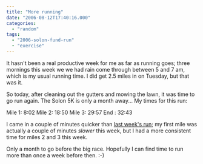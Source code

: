 ```yaml
---
title: "More running"
date: "2006-08-12T17:40:16.000"
categories: 
  - "random"
tags: 
  - "2006-solon-fund-run"
  - "exercise"
---
```


It hasn't been a real productive week for me as far as running goes; three mornings this week we we had rain come through between 5 and 7 am, which is my usual running time. I did get 2.5 miles in on Tuesday, but that was it.

So today, after cleaning out the gutters and mowing the lawn, it was time to go run again. The Solon 5K is only a month away... My times for this run:

Mile 1: 8:02 Mile 2: 18:50 Mile 3: 29:57 End : 32:43

I came in a couple of minutes quicker than [last week's run](http://www.chrishubbs.com/2006/08/06/my-first-training-run/); my first mile was actually a couple of minutes _slower_ this week, but I had a more consistent time for miles 2 and 3 this week.

Only a month to go before the big race. Hopefully I can find time to run more than once a week before then. :-)
